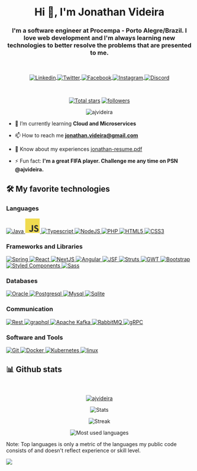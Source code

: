 <h1 align="center">Hi 👋, I'm Jonathan Videira</h1>

<h3 align="center">I'm a software engineer at Procempa - Porto Alegre/Brazil. I love web development and I'm always learning new technologies to better resolve the problems that are presented to me.</h3>
<br />
<p align="center">
  <a href="https://linkedin.com/in/jonathan-alba-videira" target="blank">
    <img align="center" src="https://www.vectorlogo.zone/logos/linkedin/linkedin-tile.svg" alt="Linkedin" width="40" />
  </a>
  <a href="https://twitter.com/ajvideira" target="blank">
    <img align="center" src="https://www.vectorlogo.zone/logos/twitter/twitter-tile.svg" alt="Twitter" width="40" />
  </a>
  <a href="https://fb.com/ajvideira" target="blank">
    <img align="center" src="https://www.vectorlogo.zone/logos/facebook/facebook-tile.svg" alt="Facebook" width="40" />
  </a>
  <a href="https://instagram.com/ajvideira" target="blank">
    <img align="center" src="https://www.vectorlogo.zone/logos/instagram/instagram-tile.svg" alt="Instagram" width="40" />
  </a>
  <a href="https://discord.gg/ajvideira" target="blank">
    <img align="center" src="https://www.vectorlogo.zone/logos/discordapp/discordapp-tile.svg" alt="Discord" height="40" />
  </a>
</p>
<br />
<p align="center">
   
  <a href="https://github.com/ajvideira?tab=repositories&sort=stargazers">
    <img alt="Total stars" title="Total stars on GitHub" src="https://custom-icon-badges.herokuapp.com/badge/dynamic/json?logo=star&color=55960c&labelColor=488207&label=Stars&style=for-the-badge&query=%24.stars&url=https://api.github-star-counter.workers.dev/user/ajvideira"/></a>
  <a href="https://github.com/ajvideira?tab=followers">
    <img alt="followers" title="Follow me on Github" src="https://custom-icon-badges.herokuapp.com/github/followers/ajvideira?color=236ad3&labelColor=1155ba&style=for-the-badge&logo=person-add&label=Follow&logoColor=white"/></a>

</p>
<p align="center"> <img src="https://komarev.com/ghpvc/?username=ajvideira&label=Profile%20views&color=0e75b6&style=flat" alt="ajvideira" /> </p>

- 🌱 I’m currently learning **Cloud and Microservices**

- 📫 How to reach me **jonathan.videira@gmail.com**

- 📄 Know about my experiences [jonathan-resume.pdf](https://github.com/ajvideira/ajvideira/raw/master/.github/jonathan-resume.pdf)

- ⚡ Fun fact: **I'm a great FIFA player. Challenge me any time on PSN @ajvideira.**

## 🛠️ My favorite technologies

### Languages

<p>
  <a href="https://www.java.com" target="_blank"> 
    <img src="https://www.vectorlogo.zone/logos/java/java-icon.svg" alt="Java" height="40"/> 
  </a>
  <a href="https://developer.mozilla.org/en-US/docs/Web/JavaScript" target="_blank"> 
    <img src="https://raw.githubusercontent.com/devicons/devicon/master/icons/javascript/javascript-original.svg" alt="Javascript" height="40"/> 
  </a>
  <a href="https://www.typescriptlang.org/" target="_blank"> 
    <img src="https://www.vectorlogo.zone/logos/typescriptlang/typescriptlang-icon.svg" alt="Typescript" height="40"/> 
  </a>
  <a href="https://nodejs.org" target="_blank"> 
    <img src="https://www.vectorlogo.zone/logos/nodejs/nodejs-icon.svg" alt="NodeJS" height="40"/> 
  </a>
  <a href="https://www.php.net" target="_blank"> 
    <img src="https://www.vectorlogo.zone/logos/php/php-icon.svg" alt="PHP"  height="40"/> 
  </a>
  <a href="https://www.w3.org/html/" target="_blank"> 
    <img src="https://www.vectorlogo.zone/logos/w3_html5/w3_html5-icon.svg" alt="HTML5" height="40"/> 
  </a>
  <a href="https://www.w3schools.com/css/" target="_blank"> 
    <img src="https://www.vectorlogo.zone/logos/w3_css/w3_css-icon.svg" alt="CSS3" height="40"/> 
  </a>
</p>

<h3 align="left">Frameworks and Libraries</h3>
<p>
  <a href="https://spring.io/" target="_blank"> 
    <img src="https://www.vectorlogo.zone/logos/springio/springio-icon.svg" alt="Spring" height="40"/> 
  </a>
  <a href="https://reactjs.org/" target="_blank"> 
    <img src="https://www.vectorlogo.zone/logos/reactjs/reactjs-icon.svg" alt="React" height="40"/> 
  </a>
  <a href="https://nextjs.org/" target="_blank"> 
    <img src="https://cdn.worldvectorlogo.com/logos/nextjs-2.svg" alt="NextJS" height="40"/> 
  </a>
  <a href="https://angular.io" target="_blank"> 
    <img src="https://www.vectorlogo.zone/logos/angular/angular-icon.svg" alt="Angular" height="40"/> 
  </a>
  <a href="https://www.oracle.com/java/technologies/javaserverfaces.html" target="_blank"> 
    <img src="https://encrypted-tbn0.gstatic.com/images?q=tbn:ANd9GcR8LK2uHgUxiwIjj8EJ6TA70V8h1tz_P61g2AUq2jFnN8wL3sdF&usqp=CAU" alt="JSF" width="40" height="40"/> 
  </a>
  <a href="https://struts.apache.org/" target="_blank"> 
    <img src="https://www.vectorlogo.zone/logos/apache_struts/apache_struts-icon.svg" alt="Struts" height="40"/> 
  </a>
  <a href="http://www.gwtproject.org" target="_blank"> 
    <img src="https://www.vectorlogo.zone/logos/gwtproject/gwtproject-icon.svg" alt="GWT" height="40"/> 
  </a>
  <a href="https://getbootstrap.com" target="_blank"> 
    <img src="https://www.vectorlogo.zone/logos/getbootstrap/getbootstrap-icon.svg" alt="Bootstrap" height="40"/> 
  </a>
  <a href="https://styled-components.com" target="_blank"> 
    <img src="https://styled-components.com/logo.png" alt="Styled Components" height="40"/> 
  </a>
  <a href="https://sass-lang.com" target="_blank"> 
    <img src="https://www.vectorlogo.zone/logos/sass-lang/sass-lang-icon.svg" alt="Sass" height="40"/> 
  </a>
</p>

<h3 align="left">Databases</h3>
<p>
  <a href="https://www.oracle.com/" target="_blank"> 
    <img src="https://www.vectorlogo.zone/logos/oracle/oracle-icon.svg" alt="Oracle" height="40"/> 
  </a>
  <a href="https://www.postgresql.org" target="_blank"> 
    <img src="https://www.vectorlogo.zone/logos/postgresql/postgresql-icon.svg" alt="Postgresql" height="40"/> 
  </a>
  <a href="https://www.mysql.com/" target="_blank"> 
    <img src="https://www.vectorlogo.zone/logos/mysql/mysql-icon.svg" alt="Mysql" height="40"/> 
  </a>
  <a href="https://www.sqlite.org/" target="_blank"> 
    <img src="https://www.vectorlogo.zone/logos/sqlite/sqlite-icon.svg" alt="Sqlite" height="40"/> 
  </a>
</p>

<h3 align="left">Communication</h3>
<p>
  <a href="https://wikipedia.org/wiki/REST" target="_blank"> 
    <img src="https://www.opc-router.de/wp-content/uploads/2020/04/icon_rest_webservice_600x400px.png" alt="Rest" height="40"/> 
  </a>
  <a href="https://graphql.org" target="_blank"> 
    <img src="https://www.vectorlogo.zone/logos/graphql/graphql-icon.svg" alt="graphql"  height="40"/> 
  </a>
  <a href="https://kafka.apache.org/" target="_blank"> 
    <img src="https://www.vectorlogo.zone/logos/apache_kafka/apache_kafka-icon.svg" alt="Apache Kafka" height="40"/> 
  </a>
  </a>     
  <a href="https://www.rabbitmq.com" target="_blank"> 
    <img src="https://www.vectorlogo.zone/logos/rabbitmq/rabbitmq-icon.svg" alt="RabbitMQ" height="40"/> 
  </a>
  <a href="https://grpc.io/" target="_blank"> 
    <img src="https://www.vectorlogo.zone/logos/grpcio/grpcio-icon.svg" alt="gRPC" height="40"/> 
  </a>
</p>

<h3 align="left">Software and Tools</h3>
<p align="left"> 
  <a href="https://git-scm.com/" target="_blank"> 
    <img src="https://www.vectorlogo.zone/logos/git-scm/git-scm-icon.svg" alt="Git" height="40"/> 
  </a> 
  <a href="https://www.docker.com/" target="_blank"> 
    <img src="https://www.vectorlogo.zone/logos/docker/docker-icon.svg" alt="Docker" height="40"/> 
  </a>  
  <a href="https://kubernetes.io" target="_blank"> 
    <img src="https://www.vectorlogo.zone/logos/kubernetes/kubernetes-icon.svg" alt="Kubernetes" height="40"/> 
  </a> 
  <a href="https://www.linux.org/" target="_blank"> 
    <img src="https://www.vectorlogo.zone/logos/linux/linux-icon.svg" alt="linux" height="40"/> 
  </a>         
</p>

## 📊 Github stats

<br />
<p align="center"> 
  <a href="https://github.com/ryo-ma/github-profile-trophy"><img src="https://github-profile-trophy.vercel.app/?username=ajvideira&column=7&theme=onedark" alt="ajvideira" />
  </a> 
</p>
<p align="center">
  <img src="https://github-readme-stats.vercel.app/api?username=ajvideira&show_icons=true&locale=en" alt="Stats" />
</p>
<p align="center">
  <img src="https://github-readme-streak-stats.herokuapp.com/?user=ajvideira&" alt="Streak" />
</p>
<p align="center">
  <img src="https://github-readme-stats.vercel.app/api/top-langs/?username=ajvideira&langs_count=10&layout=compact" alt="Most used languages" />
  <p>Note: Top languages is only a metric of the languages my public code consists of and doesn't reflect experience or skill level.</p>
</p>

![](https://hit.yhype.me/github/profile?user_id=5177402)